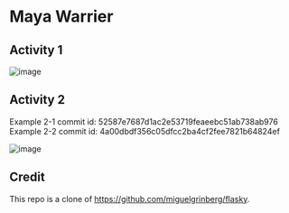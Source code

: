 # Maya Warrier

## Activity 1
![image](https://github.com/mayawarrier/ECE444-F2023-Lab1/assets/34803055/f66fcb82-6993-4516-b9de-3df4790ea616)

## Activity 2
Example 2-1 commit id: 52587e7687d1ac2e53719feaeebc51ab738ab976  
Example 2-2 commit id: 4a00dbdf356c05dfcc2ba4cf2fee7821b64824ef

![image](https://github.com/mayawarrier/ECE444-F2023-Lab1/assets/34803055/02964220-8f57-4583-81cf-71ea8a7a2296)



## Credit
This repo is a clone of https://github.com/miguelgrinberg/flasky.
